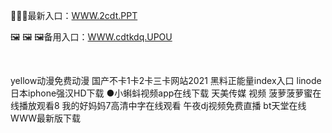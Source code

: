 <p>
	📱📱📱最新入口：<a href="http://www.baidu.com/link?url=6MA2SWnO3Raqke39an_0PUxosM6ZrUGzi1BN9tNnlPW&wd">WWW.2cdt.PPT</a> 
	<p>
		🖼
🖼
🖼备用入口：<a href="http://www.baidu.com/link?url=6MA2SWnO3Raqke39an_0PUxosM6ZrUGzi1BN9tNnlPW&wd">WWW.cdtkdq.UPOU</a> 
	</p>
	<p>
		<br />
	</p>
	<p>
		yellow动漫免费动漫
国产不卡1卡2卡三卡网站2021
黑料正能量index入口
linode日本iphone强汉HD下载
●小蝌蚪视频app在线下载
天美传媒 视频
菠萝菠萝蜜在线播放观看8
我的好妈妈7高清中字在线观看
午夜dj视频免费直播
bt天堂在线WWW最新版下载
	</p>
